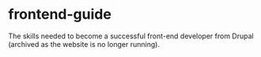 # frontend-guide
The skills needed to become a successful front-end developer from Drupal (archived as the website is no longer running).
